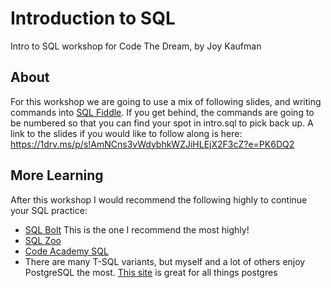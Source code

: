 # Introduction to SQL 

Intro to SQL workshop for Code The Dream, by Joy Kaufman 

## About

For this workshop we are going to use a mix of following slides, and writing commands into [SQL Fiddle](http://sqlfiddle.com/). If you get behind, the commands are going to be numbered so that you can find your spot in intro.sql to pick back up. A link to the slides if you would like to follow along is here: https://1drv.ms/p/s!AmNCns3vWdybhkWZJiHLEjX2F3cZ?e=PK6DQ2

## More Learning 

After this workshop I would recommend the following highly to continue your SQL practice:
- [SQL Bolt](https://sqlbolt.com/) This is the one I recommend the most highly! 
- [SQL Zoo](https://sqlzoo.net/)
- [Code Academy SQL](https://www.codecademy.com/learn/learn-sql)
- There are many T-SQL variants, but myself and a lot of others enjoy PostgreSQL the most. [This site](https://www.postgresqltutorial.com/) is great for all things postgres 
